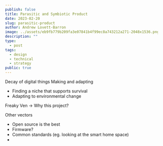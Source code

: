 ```yaml
---
publish: false
title: Parasitic and Symbiotic Product
date: 2023-02-20
slug: parasitic-product
author: Andrew Lovett-Barron
image: ../assets/eb9fb779b209fa3e07841b4f99ec8a743212a271-2048x1536.png
description: ""
type:
  - post
tags:
  - design
  - technical
  - strategy
public: true
---
```

Decay of digital things
Making and adapting



- Finding a niche that supports survival
- Adapting to environmental change

Freaky Ven -> Why this project?

Other vectors
- Open source is the best
- Firmware?
- Common standards (eg. looking at the smart home space)
- 